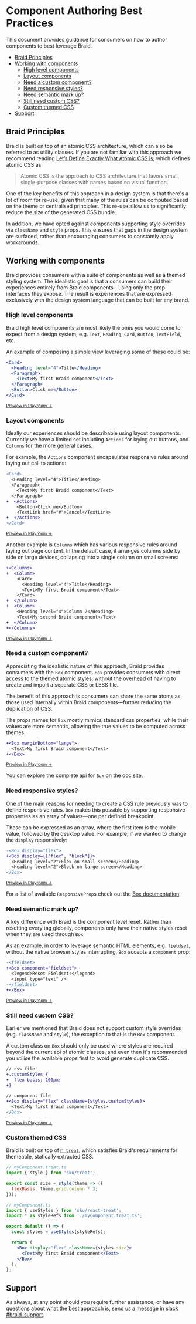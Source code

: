 # Component Authoring Best Practices

This document provides guidance for consumers on how to author components to best leverage Braid.

- [Braid Principles](#braid-principles)
- [Working with components](#working-with-components)
  - [High level components](#high-level-components)
  - [Layout components](#layout-components)
  - [Need a custom component?](#need-a-custom-component)
  - [Need responsive styles?](#need-responsive-styles)
  - [Need semantic mark up?](#need-semantic-mark-up)
  - [Still need custom CSS?](#still-need-custom-css)
  - [Custom themed CSS](#custom-themed-css)
- [Support](#support)

## Braid Principles

Braid is built on top of an atomic CSS architecture, which can also be referred to as utility classes. If you are not familiar with this approach we recommend reading [Let’s Define Exactly What Atomic CSS is](https://css-tricks.com/lets-define-exactly-atomic-css/), which defines atomic CSS as:

> Atomic CSS is the approach to CSS architecture that favors small, single-purpose classes with names based on visual function.

One of the key benefits of this approach in a design system is that there's a lot of room for re-use, given that many of the rules can be computed based on the theme or centralised principles. This re-use allow us to significantly reduce the size of the generated CSS bundle.

In addition, we have opted against components supporting style overrides via `className` and `style` props. This ensures that gaps in the design system are surfaced, rather than encouraging consumers to constantly apply workarounds.

## Working with components

Braid provides consumers with a suite of components as well as a themed styling system. The idealistic goal is that a consumers can build their experiences entirely from Braid components—using only the prop interfaces they expose. The result is experiences that are expressed exclusively with the design system language that can be built for any brand.

### High level components

Braid high level components are most likely the ones you would come to expect from a design system, e.g. `Text`, `Heading`, `Card`, `Button`, `TextField`, etc.

An example of composing a simple view leveraging some of these could be:

```jsx
<Card>
  <Heading level="4">Title</Heading>
  <Paragraph>
    <Text>My first Braid component</Text>
  </Paragraph>
  <Button>Click me</Button>
</Card>
```

<sup>[Preview in Playroom &#08594;](https://seek-oss.github.io/braid-design-system/playroom/#?code=PENhcmQ-CiAgPEhlYWRpbmcgbGV2ZWw9IjQiPlRpdGxlPC9IZWFkaW5nPgogIDxQYXJhZ3JhcGg-CiAgICA8VGV4dD5NeSBmaXJzdCBCcmFpZCBjb21wb25lbnQ8L1RleHQ-CiAgPC9QYXJhZ3JhcGg-CiAgPEJ1dHRvbj5DbGljayBtZTwvQnV0dG9uPgo8L0NhcmQ-Cg)</sup>

### Layout components

Ideally our experiences should be describable using layout components. Currently we have a limited set including `Actions` for laying out buttons, and `Columns` for the more general cases.

For example, the `Actions` component encapsulates responsive rules around laying out call to actions:

```diff
<Card>
  <Heading level="4">Title</Heading>
  <Paragraph>
    <Text>My first Braid component</Text>
  </Paragraph>
+  <Actions>
    <Button>Click me</Button>
    <TextLink href="#">Cancel</TextLink>
+  </Actions>
</Card>
```

<sup>[Preview in Playroom &#08594;](https://seek-oss.github.io/braid-design-system/playroom/#?code=PENhcmQ-CiAgPEhlYWRpbmcgbGV2ZWw9IjQiPlRpdGxlPC9IZWFkaW5nPgogIDxQYXJhZ3JhcGg-CiAgICA8VGV4dD5NeSBmaXJzdCBCcmFpZCBjb21wb25lbnQ8L1RleHQ-CiAgPC9QYXJhZ3JhcGg-CiAgPEFjdGlvbnM-CiAgICA8QnV0dG9uPkNsaWNrIG1lPC9CdXR0b24-CiAgICA8VGV4dExpbmsgaHJlZj0iIyI-Q2FuY2VsPC9UZXh0TGluaz4KICA8L0FjdGlvbnM-CjwvQ2FyZD4K)</sup>

Another example is `Columns` which has various responsive rules around laying out page content. In the default case, it arranges columns side by side on large devices, collapsing into a single column on small screens:

```diff
+<Columns>
+  <Column>
    <Card>
      <Heading level="4">Title</Heading>
      <Text>My first Braid component</Text>
    </Card>
+  </Column>
+  <Column>
    <Heading level="4">Column 2</Heading>
    <Text>My second Braid component</Text>
+  </Column>
+</Columns>
```

<sup>[Preview in Playroom &#08594;](https://seek-oss.github.io/braid-design-system/playroom/#?code=PENvbHVtbnM-CiAgPENvbHVtbj4KICAgIDxDYXJkPgogICAgICA8SGVhZGluZyBsZXZlbD0iNCI-VGl0bGU8L0hlYWRpbmc-CiAgICAgIDxQYXJhZ3JhcGg-CiAgICAgICAgPFRleHQ-TXkgZmlyc3QgQnJhaWQgY29tcG9uZW50PC9UZXh0PgogICAgICA8L1BhcmFncmFwaD4KICAgICAgPEJ1dHRvbj5DbGljayBtZTwvQnV0dG9uPgogICAgPC9DYXJkPgogIDwvQ29sdW1uPgogIDxDb2x1bW4-CiAgICA8Q2FyZD4KICAgICAgPEhlYWRpbmcgbGV2ZWw9IjQiPkNvbHVtbiAyPC9IZWFkaW5nPgogICAgICA8VGV4dD5NeSBzZWNvbmQgQnJhaWQgY29tcG9uZW50PC9UZXh0PgogICAgPC9DYXJkPgogIDwvQ29sdW1uPgo8L0NvbHVtbnM-Cg)</sup>

### Need a custom component?

Appreciating the idealistic nature of this approach, Braid provides consumers with the `Box` component. `Box` provides consumers with direct access to the themed atomic styles, without the overhead of having to create and import a separate CSS or LESS file.

The benefit of this approach is consumers can share the same atoms as those used internally within Braid components—further reducing the duplication of CSS.

The props names for `Box` mostly mimics standard css properties, while their values are more semantic, allowing the true values to be computed across themes.

```diff
+<Box marginBottom="large">
  <Text>My first Braid component</Text>
+</Box>
```

<sup>[Preview in Playroom &#08594;](https://seek-oss.github.io/braid-design-system/playroom/#?code=PEJveCBtYXJnaW5Cb3R0b209ImxhcmdlIj4KICA8VGV4dD5NeSBmaXJzdCBCcmFpZCBjb21wb25lbnQ8L1RleHQ-CjwvQm94Pgo)</sup>

You can explore the complete api for `Box` on the [doc site](https://seek-oss.github.io/braid-design-system/components/Box).

### Need responsive styles?

One of the main reasons for needing to create a CSS rule previously was to define responsive rules. `Box` makes this possible by supporting responsive properties as an array of values—one per defined breakpoint.

These can be expressed as an array, where the first item is the mobile value, followed by the desktop value. For example, if we wanted to change the `display` responsively:

```diff
-<Box display="flex">
+<Box display={["flex", "block"]}>
  <Heading level="2">Flex on small screen</Heading>
  <Heading level="2">Block on large screen</Heading>
</Box>
```

<sup>[Preview in Playroom &#08594;](https://seek-oss.github.io/braid-design-system/playroom/#?code=PEJveCBkaXNwbGF5PXtbImZsZXgiLCAiYmxvY2siXX0-CiAgPEhlYWRpbmcgbGV2ZWw9IjIiPkZsZXggb24gc21hbGwgc2NyZWVuPC9IZWFkaW5nPgogIDxIZWFkaW5nIGxldmVsPSIyIj5CbG9jayBvbiBsYXJnZSBzY3JlZW48L0hlYWRpbmc-CjwvQm94Pgo)</sup>

For a list of available `ResponsiveProp`s check out the [Box documentation](https://seek-oss.github.io/braid-design-system/components/Box).

### Need semantic mark up?

A key difference with Braid is the component level reset. Rather than resetting every tag globally, components only have their native styles reset when they are used through `Box`.

As an example, in order to leverage semantic HTML elements, e.g. `fieldset`, without the native browser styles interrupting, `Box` accepts a `component` prop:

```diff
-<fieldset>
+<Box component="fieldset">
  <legend>Reset Fieldset:</legend>
  <input type="text" />
-</fieldset>
+</Box>
```

<sup>[Preview in Playroom &#08594;](https://seek-oss.github.io/braid-design-system/playroom/#?code=PGZpZWxkc2V0PgogIDxsZWdlbmQ-TmF0aXZlIEZpZWxkc2V0OjwvbGVnZW5kPgogIDxpbnB1dCB0eXBlPSJ0ZXh0IiAvPgo8L2ZpZWxkc2V0Pgo8Qm94IGNvbXBvbmVudD0iZmllbGRzZXQiPgogIDxsZWdlbmQ-UmVzZXQgRmllbGRzZXQ6PC9sZWdlbmQ-CiAgPGlucHV0IHR5cGU9InRleHQiIC8-CjwvQm94Pg)</sup>

### Still need custom CSS?

Earlier we mentioned that Braid does not support custom style overrides (e.g. `className` and `style`), the exception to that is the `Box` component.

A custom class on `Box` should only be used where styles are required beyond the current api of atomic classes, and even then it's recommended you utilise the available props first to avoid generate duplicate CSS.

```diff
// css file
+.customStyles {
+  flex-basis: 100px;
+}

// component file
+<Box display="flex" className={styles.customStyles}>
  <Text>My first Braid component</Text>
</Box>
```

<sup>[Preview in Playroom &#08594;](https://seek-oss.github.io/braid-design-system/playroom/#?code=ey8qIERlbW9uc3RyYXRpbmcgY3VzdG9tIHN0eWxlcyB1c2luZyBhcyBgc3R5bGVgCiBiZWNhdXNlIGNhbm5vdCBjcmVhdGUgZHluYW1pY2FsbHkgY3JlYXRlIGFuZAogcmVmZXJlbmNlIGEgYGNsYXNzTmFtZWAgaW4gcGxheXJvb20uCiovfQo8Qm94IGRpc3BsYXk9ImZsZXgiIHN0eWxlPXt7IGZsZXhCYXNpczogIjEwMHB4IiB9fT4KICA8VGV4dD5NeSBmaXJzdCBCcmFpZCBjb21wb25lbnQ8L1RleHQ-CjwvQm94Pgo)</sup>

### Custom themed CSS

Braid is built on top of [`🍬 treat`](https://seek-oss.github.io/treat/), which satisfies Braid's requirements for themeable, statically extracted CSS.

```js
// myComponent.treat.ts
import { style } from 'sku/treat';

export const size = style(theme => ({
  flexBasis: theme.grid.column * 3;
}));
```

```jsx
// myComponent.ts
import { useStyles } from 'sku/react-treat';
import * as styleRefs from './myComponent.treat.ts';

export default () => {
  const styles = useStyles(styleRefs);

  return (
    <Box display="flex" className={styles.size}>
      <Text>My first Braid component</Text>
    </Box>
  );
};
```

## Support

As always, at any point should you require further assistance, or have any questions about what the best approach is, send us a message in slack [#braid-support](https://seekchat.slack.com/channels/braid-support).

